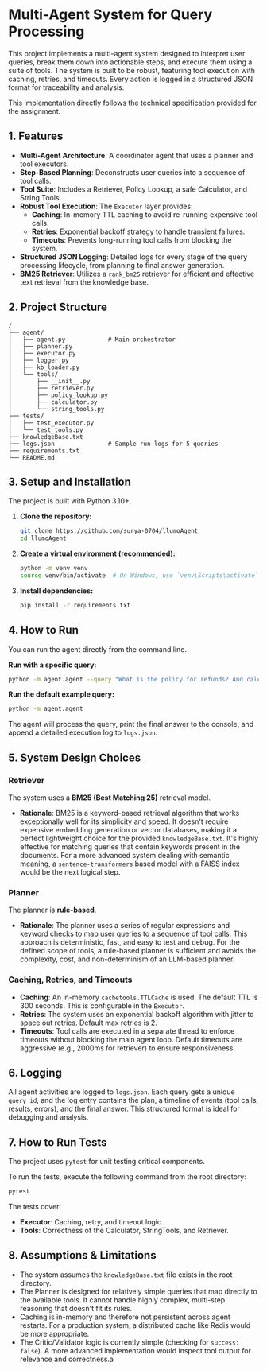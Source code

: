 # Multi-Agent System for Query Processing

This project implements a multi-agent system designed to interpret user queries, break them down into actionable steps, and execute them using a suite of tools. The system is built to be robust, featuring tool execution with caching, retries, and timeouts. Every action is logged in a structured JSON format for traceability and analysis.

This implementation directly follows the technical specification provided for the assignment.

## 1. Features

* **Multi-Agent Architecture**: A coordinator agent that uses a planner and tool executors.
* **Step-Based Planning**: Deconstructs user queries into a sequence of tool calls.
* **Tool Suite**: Includes a Retriever, Policy Lookup, a safe Calculator, and String Tools.
* **Robust Tool Execution**: The `Executor` layer provides:
  * **Caching**: In-memory TTL caching to avoid re-running expensive tool calls.
  * **Retries**: Exponential backoff strategy to handle transient failures.
  * **Timeouts**: Prevents long-running tool calls from blocking the system.
* **Structured JSON Logging**: Detailed logs for every stage of the query processing lifecycle, from planning to final answer generation.
* **BM25 Retriever**: Utilizes a `rank_bm25` retriever for efficient and effective text retrieval from the knowledge base.

## 2. Project Structure

```
/
├── agent/
│   ├── agent.py            # Main orchestrator
│   ├── planner.py
│   ├── executor.py
│   ├── logger.py
│   ├── kb_loader.py
│   └── tools/
│       ├── __init__.py
│       ├── retriever.py
│       ├── policy_lookup.py
│       ├── calculator.py
│       └── string_tools.py
├── tests/
│   ├── test_executor.py
│   └── test_tools.py
├── knowledgeBase.txt
├── logs.json               # Sample run logs for 5 queries
├── requirements.txt
└── README.md
```

## 3. Setup and Installation

The project is built with Python 3.10+.

1.  **Clone the repository:**
    ```bash
    git clone https://github.com/surya-0704/llumoAgent
    cd llumoAgent
    ```

2.  **Create a virtual environment (recommended):**
    ```bash
    python -m venv venv
    source venv/bin/activate  # On Windows, use `venv\Scripts\activate`
    ```

3.  **Install dependencies:**
    ```bash
    pip install -r requirements.txt
    ```

## 4. How to Run

You can run the agent directly from the command line.

**Run with a specific query:**
```bash
python -m agent.agent --query "What is the policy for refunds? And calculate 10% of 2450."
```

**Run the default example query:**
```bash
python -m agent.agent
```

The agent will process the query, print the final answer to the console, and append a detailed execution log to `logs.json`.

## 5. System Design Choices

### Retriever
The system uses a **BM25 (Best Matching 25)** retrieval model.

* **Rationale**: BM25 is a keyword-based retrieval algorithm that works exceptionally well for its simplicity and speed. It doesn't require expensive embedding generation or vector databases, making it a perfect lightweight choice for the provided `knowledgeBase.txt`. It's highly effective for matching queries that contain keywords present in the documents. For a more advanced system dealing with semantic meaning, a `sentence-transformers` based model with a FAISS index would be the next logical step.

### Planner
The planner is **rule-based**.

* **Rationale**: The planner uses a series of regular expressions and keyword checks to map user queries to a sequence of tool calls. This approach is deterministic, fast, and easy to test and debug. For the defined scope of tools, a rule-based planner is sufficient and avoids the complexity, cost, and non-determinism of an LLM-based planner.

### Caching, Retries, and Timeouts

-   **Caching**: An in-memory `cachetools.TTLCache` is used. The default TTL is 300 seconds. This is configurable in the `Executor`.
-   **Retries**: The system uses an exponential backoff algorithm with jitter to space out retries. Default max retries is 2.
-   **Timeouts**: Tool calls are executed in a separate thread to enforce timeouts without blocking the main agent loop. Default timeouts are aggressive (e.g., 2000ms for retriever) to ensure responsiveness.

## 6. Logging

All agent activities are logged to `logs.json`. Each query gets a unique `query_id`, and the log entry contains the plan, a timeline of events (tool calls, results, errors), and the final answer. This structured format is ideal for debugging and analysis.

## 7. How to Run Tests

The project uses `pytest` for unit testing critical components.

To run the tests, execute the following command from the root directory:
```bash
pytest
```

The tests cover:
-   **Executor**: Caching, retry, and timeout logic.
-   **Tools**: Correctness of the Calculator, StringTools, and Retriever.

## 8. Assumptions & Limitations

-   The system assumes the `knowledgeBase.txt` file exists in the root directory.
-   The Planner is designed for relatively simple queries that map directly to the available tools. It cannot handle highly complex, multi-step reasoning that doesn't fit its rules.
-   Caching is in-memory and therefore not persistent across agent restarts. For a production system, a distributed cache like Redis would be more appropriate.
-   The Critic/Validator logic is currently simple (checking for `success: false`). A more advanced implementation would inspect tool output for relevance and correctness.a
